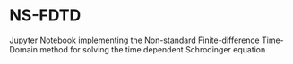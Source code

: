 # NS-FDTD
Jupyter Notebook implementing the Non-standard Finite-difference 
Time-Domain method for solving the time dependent Schrodinger equation 

